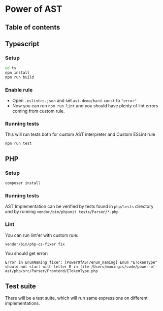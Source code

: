 # Power of AST

## Table of contents

## Typescript

### Setup
```sh
cd ts
npm install
npm run build
```

### Enable rule
- Open `.eslintrc.json` and set `ast-demo/hard-const` to `"error"`
- Now you can run `npm run lint` and you should have plenty of lint errors coming from custom rule.

### Running tests
This will run tests both for custom AST interpreter and Custom ESLint rule
```sh
npm run test
```



## PHP

### Setup

```sh
composer install
```

### Running tests
AST Implementation can be verified by tests found in `php/tests` directory and by running `vendor/bin/phpunit tests/Parser/*.php`

### Lint

You can run lint'er with custom rule:
```sh
vendor/bin/php-cs-fixer fix
```

You should get error:
```
Error in EnumNaming fixer: [PowerOfAST/enum_naming] Enum "ETokenType" should not start with letter E in file /Users/muningis/code/power-of-ast/php/src/Parser/Frontend/ETokenType.php
```


## Test suite

There will be a test suite, which will run same expressions on different implementations.
